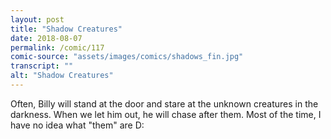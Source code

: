 ```yaml
---
layout: post
title: "Shadow Creatures"
date: 2018-08-07
permalink: /comic/117
comic-source: "assets/images/comics/shadows_fin.jpg"
transcript: ""
alt: "Shadow Creatures"
---
```


Often, Billy will stand at the door and stare at the unknown creatures in the darkness. When we let him out, he will chase after them.  Most of the time, I have no idea what "them" are D:
